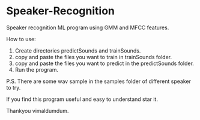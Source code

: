 # Speaker-Recognition
Speaker recognition ML program using GMM and MFCC features.

How to use:
1. Create directories predictSounds and trainSounds.
2. copy and paste the files you want to train in trainSounds folder.
3. copy and paste the files you want to predict in the predictSounds folder.
4. Run the program.

P.S. There are some wav sample in the samples folder of different speaker to try.

If you find this program useful and easy to understand star it.

Thankyou
vimaldumdum.
